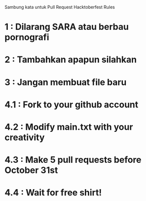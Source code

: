 Sambung kata untuk Pull Request Hacktoberfest
Rules 
# 1 :  Dilarang SARA atau berbau pornografi
# 2 :  Tambahkan apapun silahkan
# 3 :  Jangan membuat file baru
# 4.1 : Fork to your github account
# 4.2 : Modify main.txt with your creativity
# 4.3 : Make 5 pull requests before October 31st
# 4.4 : Wait for free shirt!
